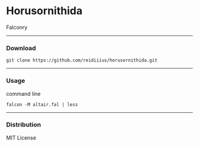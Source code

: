 # Horusornithida
Falconry

---

### Download

    git clone https://github.com/reidiiius/horusornithida.git

---

### Usage
command line

    falcon -M altair.fal | less

---

### Distribution
MIT License

